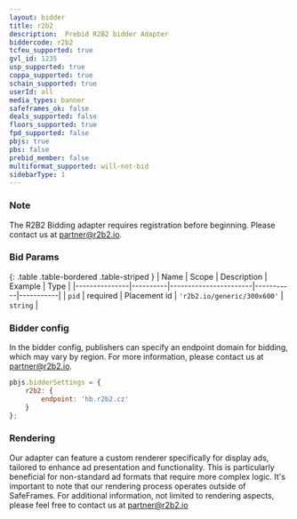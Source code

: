```yaml
---
layout: bidder
title: r2b2
description:  Prebid R2B2 bidder Adapter
biddercode: r2b2
tcfeu_supported: true
gvl_id: 1235
usp_supported: true
coppa_supported: true
schain_supported: true
userId: all
media_types: banner
safeframes_ok: false
deals_supported: false
floors_supported: true
fpd_supported: false
pbjs: true
pbs: false
prebid_member: false
multiformat_supported: will-not-bid
sidebarType: 1
---
```

### Note

The R2B2 Bidding adapter requires registration before beginning. Please contact us at [partner@r2b2.io](mailto:partner@r2b2.io).

### Bid Params

{: .table .table-bordered .table-striped }
| Name          | Scope    | Description           | Example   | Type      |
|---------------|----------|-----------------------|-----------|-----------|
| `pid`      | required | Placement id         | `'r2b2.io/generic/300x600'`    | `string` |

### Bidder config

In the bidder config, publishers can specify an endpoint domain for bidding, which may vary by region. For more information, please contact us at
[partner@r2b2.io](mailto:partner@r2b2.io).

```javascript
pbjs.bidderSettings = {
    r2b2: {
        endpoint: 'hb.r2b2.cz'
    }
};
```
### Rendering
Our adapter can feature a custom renderer specifically for display ads, tailored to enhance ad presentation and functionality. This is particularly beneficial for non-standard ad formats that require more complex logic. It's important to note that our rendering process operates outside of SafeFrames. For additional information, not limited to rendering aspects, please feel free to contact us at partner@r2b2.io